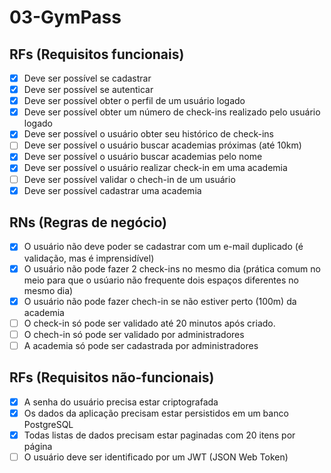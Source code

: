 # 03-GymPass

## RFs (Requisitos funcionais)
- [x] Deve ser possível se cadastrar
- [x] Deve ser possível se autenticar
- [x] Deve ser possível obter o perfil de um usuário logado
- [X] Deve ser possível obter um número de check-ins realizado pelo usuário logado 
- [x] Deve ser possível o usuário obter seu histórico de check-ins
- [ ] Deve ser possível o usuário buscar academias próximas (até 10km)
- [x] Deve ser possível o usuário buscar academias pelo nome
- [x] Deve ser possível o usuário realizar check-in em uma academia
- [ ] Deve ser possível validar o chech-in de um usuário
- [x] Deve ser possível cadastrar uma academia

## RNs (Regras de negócio)
- [x] O usuário não deve poder se cadastrar com um e-mail duplicado (é validação, mas é imprensidível)
- [x] O usuário não pode fazer 2 check-ins no mesmo dia (prática comum no meio para que o usúario não frequente dois espaços diferentes no mesmo dia)
- [x] O usuário não pode fazer chech-in se não estiver perto (100m) da academia
- [ ] O check-in só pode ser validado até 20 minutos após criado. 
- [ ] O chech-in só pode ser validado por administradores
- [ ] A academia só pode ser cadastrada por administradores

## RFs (Requisitos não-funcionais)
- [x] A senha do usuário precisa estar criptografada
- [x] Os dados da aplicação precisam estar persistidos em um banco PostgreSQL
- [x] Todas listas de dados precisam estar paginadas com 20 itens por página
- [ ] O usuário deve ser identificado por um JWT (JSON Web Token)